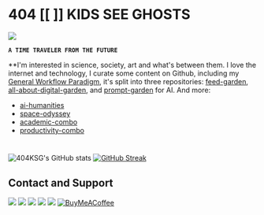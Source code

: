 # 404 [[ ]] KIDS SEE GHOSTS

<!-- <p align="center">
  Visitor count<br>
  <img src="https://profile-counter.glitch.me/404KSG/count.svg" />
</p> -->
<p>
  <a href="https://count.getloli.com/"><img src="https://count.getloli.com/get/@:404KSG"></a>
  
**`A TIME TRAVELER FROM THE FUTURE`**

**I'm interested in science, society, art and what's between them. I love the internet and technology, I curate some content on Github, including my [General Workflow Paradigm](https://t.me/isaiahsystem/756), it's split into three repositories: [feed-garden](https://github.com/404KSG/feed-garden), [all-about-digital-garden](https://github.com/404KSG/all-about-digital-garden), and [prompt-garden](https://github.com/404KSG/prompt-garden) for AI. And more:

- [ai-humanities](https://github.com/404KSG/ai-humanities)
- [space-odyssey](https://github.com/404KSG/space-odyssey)
- [academic-combo](https://github.com/404KSG/academic-combo)
- [productivity-combo](https://github.com/404KSG/productivity-combo)

#
<div class="img-container">
  <img src="https://github-readme-stats.vercel.app/api?username=404KSG&show_icons=true&theme=white&card_width=400" alt="404KSG's GitHub stats" />
  <a href="https://git.io/streak-stats"><img src="https://streak-stats.demolab.com/?user=404KSG&theme=white&card_width=400" alt="GitHub Streak" /></a>
</div>

## Contact and Support

<p align="left">
  
   <a href="https://twitter.com/404KSG" alt="Twitter">
    <img src="https://img.shields.io/badge/Subscribe-%2300ACEE.svg?&style=for-the-badge&logo=twitter&logoColor=white&labelColor=007ACC"/></a>
  
  <a href="https://t.me/isaiahsystem" alt="Telegram">
    <img src="https://img.shields.io/badge/Subscribe-%232CA5E0.svg?&style=for-the-badge&logo=telegram&logoColor=white&labelColor=0088CC"/></a>
  
<a href="https://kidsseeghosts.substack.com/" alt="Substack">
    <img src="https://img.shields.io/badge/Subscribe-%23F15746.svg?&style=for-the-badge&logo=substack&logoColor=white&labelColor=E33200"/></a>
    
 <a href="https://www.youtube.com/@404KSG" alt="YouTube">
    <img src="https://img.shields.io/badge/Subscribe-%23FF0000.svg?&style=for-the-badge&logo=youtube&logoColor=white&labelColor=CC0000"/></a>
 
<a href="https://www.instagram.com/404kidsseeghosts/" alt="Instagram">
    <img src="https://img.shields.io/badge/Subscribe-%23E1306C.svg?&style=for-the-badge&logo=instagram&logoColor=white&labelColor=C13584"/></a>
  
<a href="https://www.notion.so/Buy-Me-a-Coffee-8aace3a4e782469c8a7be1fc7e50184f" target="_blank">
    <img src="https://img.shields.io/badge/BuyMeACoffee-ffdd00?style=for-the-badge&logo=BuyMeACoffee&logoColor=000000" alt="BuyMeACoffee"/>
</a>
